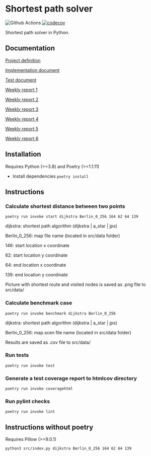 # Shortest path solver
![Github Actions](https://github.com/Kaltsoon/ohtu-2021-viikko1/workflows/CI/badge.svg)
[![codecov](https://codecov.io/gh/antonlep/shortest-path/branch/master/graph/badge.svg?token=95Q7ZhVw8A)](https://codecov.io/gh/antonlep/shortest-path)

Shortest path solver in Python.

## Documentation
[Project definition](https://github.com/antonlep/shortest-path/blob/master/documentation/project_definition.md)

[Implementation document](https://github.com/antonlep/shortest-path/blob/master/documentation/implementation.md)

[Test document](https://github.com/antonlep/shortest-path/blob/master/documentation/test_document.md)

[Weekly report 1](https://github.com/antonlep/shortest-path/blob/master/documentation/weekly_report1.md)

[Weekly report 2](https://github.com/antonlep/shortest-path/blob/master/documentation/weekly_report2.md)

[Weekly report 3](https://github.com/antonlep/shortest-path/blob/master/documentation/weekly_report3.md)

[Weekly report 4](https://github.com/antonlep/shortest-path/blob/master/documentation/weekly_report4.md)

[Weekly report 5](https://github.com/antonlep/shortest-path/blob/master/documentation/weekly_report5.md)

[Weekly report 6](https://github.com/antonlep/shortest-path/blob/master/documentation/weekly_report6.md)


## Installation

Requires Python (>=3.8) and Poetry (>=1.1.11)

- Install dependencies `poetry install`

## Instructions

### Calculate shortest distance between two points

`poetry run invoke start dijkstra Berlin_0_256 164 62 64 139`

dijkstra: shortest path algorithm (dijkstra | a_star | jps)

Berlin_0_256: map file name (located in src/data folder)

146: start location x coordinate

62: start location y coordinate

64: end location x coordinate

139: end location y coordinate

Picture with shortest route and visited nodes is saved as .png file to src/data/

### Calculate benchmark case

`poetry run invoke benchmark dijkstra Berlin_0_256`

dijkstra: shortest path algorithm (dijkstra | a_star | jps)

Berlin_0_256: map.scen file name (located in src/data folder)

Results are saved as .csv file to src/data/

### Run tests

`poetry run invoke test`

### Generate a test coverage report to htmlcov directory

`poetry run invoke coveragehtml`

### Run pylint checks

`poetry run invoke lint`

## Instructions without poetry

Requires Pillow (>=9.0.1)

`python3 src/index.py dijkstra Berlin_0_256 164 62 64 139`

